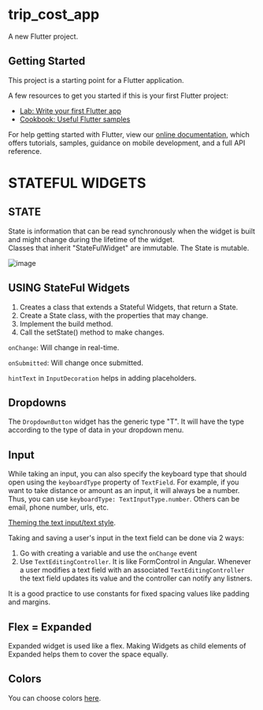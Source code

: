 # trip_cost_app

A new Flutter project.

## Getting Started

This project is a starting point for a Flutter application.

A few resources to get you started if this is your first Flutter project:

- [Lab: Write your first Flutter app](https://flutter.dev/docs/get-started/codelab)
- [Cookbook: Useful Flutter samples](https://flutter.dev/docs/cookbook)

For help getting started with Flutter, view our
[online documentation](https://flutter.dev/docs), which offers tutorials,
samples, guidance on mobile development, and a full API reference.

# STATEFUL WIDGETS

## STATE
State is information that can be read synchronously when the widget is built and might change during the lifetime of the widget.  
Classes that inherit "StateFulWidget" are immutable. The State is mutable.

![image](https://user-images.githubusercontent.com/18363595/79238749-677daf00-7e8d-11ea-9dfd-361725218664.png)

## USING StateFul Widgets  
1. Creates a class that extends a Stateful Widgets, that return a State.  
2. Create a State class, with the properties that may change.  
3. Implement the build method.  
4. Call the setState() method to make changes.

`onChange`: Will change in real-time.  

`onSubmitted`: Will change once submitted.  

`hintText` in `InputDecoration` helps in adding placeholders.  

## Dropdowns
The `DropdownButton` widget has the generic type "T". It will have the type according to the type of data in your dropdown menu.  

## Input
While taking an input, you can also specify the keyboard type that should open using the `keyboardType` property of `TextField`. For example, if you want to take distance or amount as an input, it will always be a number. Thus, you can use `keyboardType: TextInputType.number`. Others can be email, phone number, urls, etc.  

[Theming the text input/text style](https://api.flutter.dev/flutter/material/TextTheme-class.html).  

Taking and saving a user's input in the text field can be done via 2 ways:  
1. Go with creating a variable and use the `onChange` event  
2. Use `TextEditingController`. It is like FormControl in Angular. Whenever a user modifies a text field with an associated `TextEditingController` the text field updates its value and the controller can notify any listners.  

It is a good practice to use constants for fixed spacing values like padding and margins.  


## Flex = Expanded
Expanded widget is used like a flex. Making Widgets as child elements of Expanded helps them to cover the space equally.  

## Colors
You can choose colors [here](https://api.flutter.dev/flutter/material/Colors-class.html).